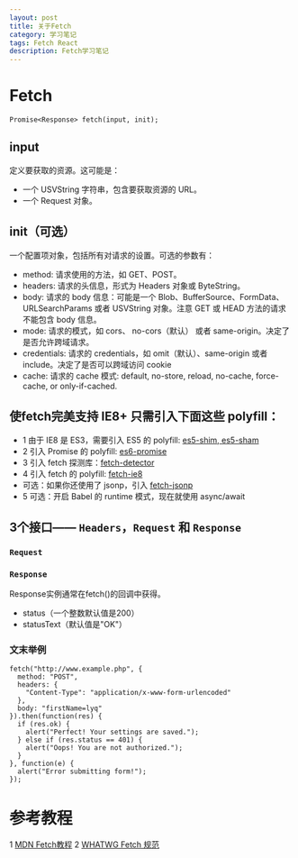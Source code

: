 ```yaml
---
layout: post
title: 关于Fetch
category: 学习笔记
tags: Fetch React
description: Fetch学习笔记
---
```


# Fetch
    Promise<Response> fetch(input, init);

## input
定义要获取的资源。这可能是：
* 一个 USVString 字符串，包含要获取资源的 URL。
* 一个 Request 对象。

## init（可选）
一个配置项对象，包括所有对请求的设置。可选的参数有：
* method: 请求使用的方法，如 GET、POST。
* headers: 请求的头信息，形式为 Headers 对象或 ByteString。
* body: 请求的 body 信息：可能是一个 Blob、BufferSource、FormData、URLSearchParams 或者 USVString 对象。注意 GET 或 HEAD 方法的请求不能包含 body 信息。
* mode: 请求的模式，如 cors、 no-cors（默认） 或者 same-origin。决定了是否允许跨域请求。
* credentials: 请求的 credentials，如 omit（默认）、same-origin 或者 include。决定了是否可以跨域访问 cookie 
* cache:  请求的 cache 模式: default, no-store, reload, no-cache, force-cache, or only-if-cached.

## 使fetch完美支持 IE8+ 只需引入下面这些 polyfill：
* 1 由于 IE8 是 ES3，需要引入 ES5 的 polyfill: [es5-shim, es5-sham](https://github.com/es-shims/es5-shim)
* 2 引入 Promise 的 polyfill: [es6-promise](https://github.com/stefanpenner/es6-promise)
* 3 引入 fetch 探测库：[fetch-detector](https://github.com/camsong/fetch-detector)
* 4 引入 fetch 的 polyfill: [fetch-ie8](https://github.com/camsong/fetch-ie8)
* 可选：如果你还使用了 jsonp，引入 [fetch-jsonp](https://github.com/camsong/fetch-jsonp)
* 5 可选：开启 Babel 的 runtime 模式，现在就使用 async/await

## 3个接口—— `Headers`，`Request` 和 `Response`
### `Request`
### `Response`
Response实例通常在fetch()的回调中获得。

* status（一个整数默认值是200）
* statusText（默认值是"OK"）

### 文末举例
    fetch("http://www.example.php", {
      method: "POST",
      headers: {
        "Content-Type": "application/x-www-form-urlencoded"
      },
      body: "firstName=lyq"
    }).then(function(res) {
      if (res.ok) {
        alert("Perfect! Your settings are saved.");
      } else if (res.status == 401) {
        alert("Oops! You are not authorized.");
      }
    }, function(e) {
      alert("Error submitting form!");
    });

# 参考教程
1 [MDN Fetch教程](https://developer.mozilla.org/zh-CN/docs/Web/API/GlobalFetch/fetch)
2 [WHATWG Fetch 规范](https://fetch.spec.whatwg.org/)
